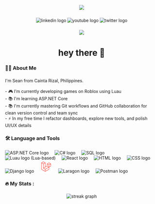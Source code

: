 <div align="center">
  <img height="150" src="https://media.giphy.com/media/M9gbBd9nbDrOTu1Mqx/giphy.gif" />
</div>

###

<div align="center">
  <img src="https://img.shields.io/static/v1?message=LinkedIn&logo=linkedin&label=&color=0077B5&logoColor=white&labelColor=&style=for-the-badge" height="25" alt="linkedin logo" />
  <img src="https://img.shields.io/static/v1?message=Youtube&logo=youtube&label=&color=FF0000&logoColor=white&labelColor=&style=for-the-badge" height="25" alt="youtube logo" />
  <img src="https://img.shields.io/static/v1?message=Twitter&logo=twitter&label=&color=1DA1F2&logoColor=white&labelColor=&style=for-the-badge" height="25" alt="twitter logo" />
</div>

###

<div align="center">
  <img src="https://visitor-badge.laobi.icu/badge?page_id=seandev.seandev" />
</div>

###

<h1 align="center">hey there 👋</h1>

###

<h3 align="left">👨‍💻 About Me</h3>

###

<p align="left">
I'm Sean from Cainta Rizal, Philippines.<br><br>
- 🎮 I’m currently developing games on Roblox using Luau<br>
- 📚 I'm learning ASP.NET Core <br>
- 📚 I'm currently mastering Git workflows and GitHub collaboration for clean version control and team sync <br>
- ⚡ In my free time I refactor dashboards, explore new tools, and polish UI/UX details
</p>

###

<h3 align="left">🛠 Language and Tools</h3>

###

<div align="left">
  <!-- ASP.NET Core -->
  <img src="https://cdn.jsdelivr.net/gh/devicons/devicon/icons/dot-net/dot-net-plain-wordmark.svg" height="40" alt="ASP.NET Core logo" />
  <img width="12" />

  <!-- C# -->
  <img src="https://cdn.jsdelivr.net/gh/devicons/devicon/icons/csharp/csharp-original.svg" height="40" alt="C# logo" />
  <img width="12" />

  <!-- SQL -->
  <img src="https://cdn.jsdelivr.net/gh/devicons/devicon/icons/mysql/mysql-original-wordmark.svg" height="40" alt="SQL logo" />
  <img width="12" />

  <!-- Luau (Roblox) - unofficial placeholder -->
  <img src="https://upload.wikimedia.org/wikipedia/commons/thumb/c/cf/Lua-Logo.svg/512px-Lua-Logo.svg.png" height="40" alt="Luau logo (Lua-based)" />
  <img width="12" />

  <!-- React -->
  <img src="https://cdn.jsdelivr.net/gh/devicons/devicon/icons/react/react-original-wordmark.svg" height="40" alt="React logo" />
  <img width="12" />

  <!-- HTML -->
  <img src="https://cdn.jsdelivr.net/gh/devicons/devicon/icons/html5/html5-original-wordmark.svg" height="40" alt="HTML logo" />
  <img width="12" />

  <!-- CSS -->
  <img src="https://cdn.jsdelivr.net/gh/devicons/devicon/icons/css3/css3-original-wordmark.svg" height="40" alt="CSS logo" />
  <img width="12" />

  <!-- Django -->
  <img src="https://cdn.jsdelivr.net/gh/devicons/devicon/icons/django/django-plain.svg" height="40" alt="Django logo" />
  <img width="12" />

  <!-- Laravel -->
  <img src="https://raw.githubusercontent.com/github/explore/main/topics/laravel/laravel.png" height="40" alt="Laravel logo" />
  <img width="12" />

  <!-- Laragon (hosted locally in your repo) -->
  <img src="https://github.com/seandev/seandev/blob/main/assets/laragon.png?raw=true" height="40" alt="Laragon logo" />
  <img width="12" />

  <!-- Postman -->
  <img src="https://cdn.jsdelivr.net/gh/devicons/devicon/icons/postman/postman-original.svg" height="40" alt="Postman logo" />
</div>

###

<h3 align="left">🔥 My Stats :</h3>

###

<div align="center">
  <img src="https://streak-stats.demolab.com?user=seandev&locale=en&mode=daily&theme=dark&hide_border=false&border_radius=5&order=3" height="220" alt="streak graph" />
</div>
